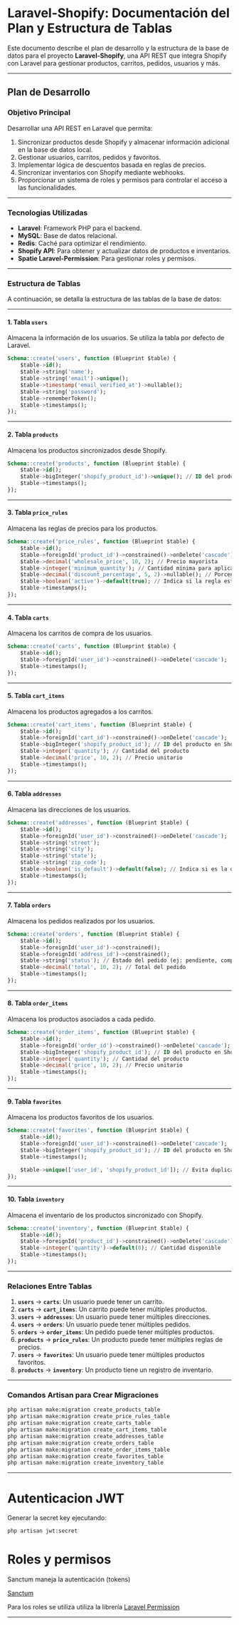 # Laravel-Shopify: Documentación del Plan y Estructura de Tablas

Este documento describe el plan de desarrollo y la estructura de la base de datos para el proyecto **Laravel-Shopify**, una API REST que integra Shopify con Laravel para gestionar productos, carritos, pedidos, usuarios y más.

---

## **Plan de Desarrollo**

### **Objetivo Principal**
Desarrollar una API REST en Laravel que permita:
1. Sincronizar productos desde Shopify y almacenar información adicional en la base de datos local.
2. Gestionar usuarios, carritos, pedidos y favoritos.
3. Implementar lógica de descuentos basada en reglas de precios.
4. Sincronizar inventarios con Shopify mediante webhooks.
5. Proporcionar un sistema de roles y permisos para controlar el acceso a las funcionalidades.

---

### **Tecnologías Utilizadas**
- **Laravel**: Framework PHP para el backend.
- **MySQL**: Base de datos relacional.
- **Redis**: Caché para optimizar el rendimiento.
- **Shopify API**: Para obtener y actualizar datos de productos e inventarios.
- **Spatie Laravel-Permission**: Para gestionar roles y permisos.

---

### **Estructura de Tablas**

A continuación, se detalla la estructura de las tablas de la base de datos:

---

#### **1. Tabla `users`**
Almacena la información de los usuarios. Se utiliza la tabla por defecto de Laravel.

```sql
Schema::create('users', function (Blueprint $table) {
    $table->id();
    $table->string('name');
    $table->string('email')->unique();
    $table->timestamp('email_verified_at')->nullable();
    $table->string('password');
    $table->rememberToken();
    $table->timestamps();
});
```

---

#### **2. Tabla `products`**
Almacena los productos sincronizados desde Shopify.

```sql
Schema::create('products', function (Blueprint $table) {
    $table->id();
    $table->bigInteger('shopify_product_id')->unique(); // ID del producto en Shopify
    $table->timestamps();
});
```

---

#### **3. Tabla `price_rules`**
Almacena las reglas de precios para los productos.

```sql
Schema::create('price_rules', function (Blueprint $table) {
    $table->id();
    $table->foreignId('product_id')->constrained()->onDelete('cascade');
    $table->decimal('wholesale_price', 10, 2); // Precio mayorista
    $table->integer('minimum_quantity'); // Cantidad mínima para aplicar el descuento
    $table->decimal('discount_percentage', 5, 2)->nullable(); // Porcentaje de descuento
    $table->boolean('active')->default(true); // Indica si la regla está activa
    $table->timestamps();
});
```

---

#### **4. Tabla `carts`**
Almacena los carritos de compra de los usuarios.

```sql
Schema::create('carts', function (Blueprint $table) {
    $table->id();
    $table->foreignId('user_id')->constrained()->onDelete('cascade');
    $table->timestamps();
});
```

---

#### **5. Tabla `cart_items`**
Almacena los productos agregados a los carritos.

```sql
Schema::create('cart_items', function (Blueprint $table) {
    $table->id();
    $table->foreignId('cart_id')->constrained()->onDelete('cascade');
    $table->bigInteger('shopify_product_id'); // ID del producto en Shopify
    $table->integer('quantity'); // Cantidad del producto
    $table->decimal('price', 10, 2); // Precio unitario
    $table->timestamps();
});
```

---

#### **6. Tabla `addresses`**
Almacena las direcciones de los usuarios.

```sql
Schema::create('addresses', function (Blueprint $table) {
    $table->id();
    $table->foreignId('user_id')->constrained()->onDelete('cascade');
    $table->string('street');
    $table->string('city');
    $table->string('state');
    $table->string('zip_code');
    $table->boolean('is_default')->default(false); // Indica si es la dirección principal
    $table->timestamps();
});
```

---

#### **7. Tabla `orders`**
Almacena los pedidos realizados por los usuarios.

```sql
Schema::create('orders', function (Blueprint $table) {
    $table->id();
    $table->foreignId('user_id')->constrained();
    $table->foreignId('address_id')->constrained();
    $table->string('status'); // Estado del pedido (ej: pendiente, completado, cancelado)
    $table->decimal('total', 10, 2); // Total del pedido
    $table->timestamps();
});
```

---

#### **8. Tabla `order_items`**
Almacena los productos asociados a cada pedido.

```sql
Schema::create('order_items', function (Blueprint $table) {
    $table->id();
    $table->foreignId('order_id')->constrained()->onDelete('cascade');
    $table->bigInteger('shopify_product_id'); // ID del producto en Shopify
    $table->integer('quantity'); // Cantidad del producto
    $table->decimal('price', 10, 2); // Precio unitario
    $table->timestamps();
});
```

---

#### **9. Tabla `favorites`**
Almacena los productos favoritos de los usuarios.

```sql
Schema::create('favorites', function (Blueprint $table) {
    $table->id();
    $table->foreignId('user_id')->constrained()->onDelete('cascade');
    $table->bigInteger('shopify_product_id'); // ID del producto en Shopify
    $table->timestamps();

    $table->unique(['user_id', 'shopify_product_id']); // Evita duplicados
});
```

---

#### **10. Tabla `inventory`**
Almacena el inventario de los productos sincronizado con Shopify.

```sql
Schema::create('inventory', function (Blueprint $table) {
    $table->id();
    $table->foreignId('product_id')->constrained()->onDelete('cascade');
    $table->integer('quantity')->default(0); // Cantidad disponible
    $table->timestamps();
});
```

---

### **Relaciones Entre Tablas**

1. **`users`** → **`carts`**: Un usuario puede tener un carrito.
2. **`carts`** → **`cart_items`**: Un carrito puede tener múltiples productos.
3. **`users`** → **`addresses`**: Un usuario puede tener múltiples direcciones.
4. **`users`** → **`orders`**: Un usuario puede tener múltiples pedidos.
5. **`orders`** → **`order_items`**: Un pedido puede tener múltiples productos.
6. **`products`** → **`price_rules`**: Un producto puede tener múltiples reglas de precios.
7. **`users`** → **`favorites`**: Un usuario puede tener múltiples productos favoritos.
8. **`products`** → **`inventory`**: Un producto tiene un registro de inventario.

---

### **Comandos Artisan para Crear Migraciones**

```bash
php artisan make:migration create_products_table
php artisan make:migration create_price_rules_table
php artisan make:migration create_carts_table
php artisan make:migration create_cart_items_table
php artisan make:migration create_addresses_table
php artisan make:migration create_orders_table
php artisan make:migration create_order_items_table
php artisan make:migration create_favorites_table
php artisan make:migration create_inventory_table
```

---

# Autenticacion JWT

Generar la secret key ejecutando:

```bash 
php artisan jwt:secret
```

# Roles y permisos

Sanctum maneja la autenticación (tokens)

[Sanctum](https://github.com/laravel/sanctum)

Para los roles se utiliza utiliza la librería [Laravel Permission](https://github.com/spatie/laravel-permission)

---





